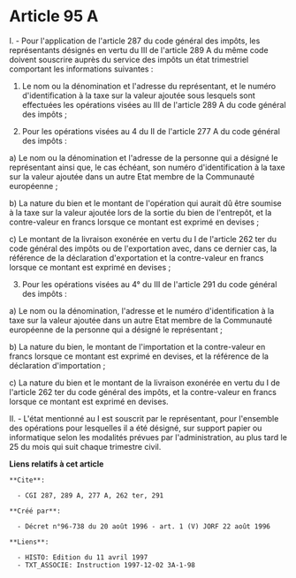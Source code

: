 # Article 95 A

I. - Pour l'application de l'article 287 du code général des impôts, les représentants désignés en vertu du III de l'article
289 A du même code doivent souscrire auprès du service des impôts un état trimestriel comportant les informations suivantes :

1. Le nom ou la dénomination et l'adresse du représentant, et le numéro d'identification à la taxe sur la valeur ajoutée sous
lesquels sont effectuées les opérations visées au III de l'article 289 A du code général des impôts ;

2. Pour les opérations visées au 4 du II de l'article 277 A du code général des impôts :

a) Le nom ou la dénomination et l'adresse de la personne qui a désigné le représentant ainsi que, le cas échéant, son numéro
d'identification à la taxe sur la valeur ajoutée dans un autre Etat membre de la Communauté européenne ;

b) La nature du bien et le montant de l'opération qui aurait dû être soumise à la taxe sur la valeur ajoutée lors de la
sortie du bien de l'entrepôt, et la contre-valeur en francs lorsque ce montant est exprimé en devises ;

c) Le montant de la livraison exonérée en vertu du I de l'article 262 ter du code général des impôts ou de l'exportation
avec, dans ce dernier cas, la référence de la déclaration d'exportation et la contre-valeur en francs lorsque ce montant est
exprimé en devises ;

3. Pour les opérations visées au 4° du III de l'article 291 du code général des impôts :

a) Le nom ou la dénomination, l'adresse et le numéro d'identification à la taxe sur la valeur ajoutée dans un autre Etat
membre de la Communauté européenne de la personne qui a désigné le représentant ;

b) La nature du bien, le montant de l'importation et la contre-valeur en francs lorsque ce montant est exprimé en devises, et
la référence de la déclaration d'importation ;

c) La nature du bien et le montant de la livraison exonérée en vertu du I de l'article 262 ter du code général des impôts, et
la contre-valeur en francs lorsque ce montant est exprimé en devises.

II. - L'état mentionné au I est souscrit par le représentant, pour l'ensemble des opérations pour lesquelles il a été
désigné, sur support papier ou informatique selon les modalités prévues par l'administration, au plus tard le 25 du mois qui
suit chaque trimestre civil.

**Liens relatifs à cet article**

	**Cite**:

	  - CGI 287, 289 A, 277 A, 262 ter, 291

	**Créé par**:

	  - Décret n°96-738 du 20 août 1996 - art. 1 (V) JORF 22 août 1996

	**Liens**:

	  - HISTO: Edition du 11 avril 1997
	  - TXT_ASSOCIE: Instruction 1997-12-02 3A-1-98
